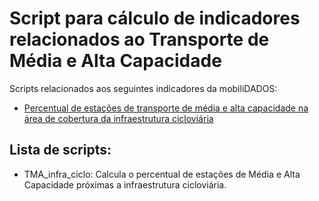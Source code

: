 # Script para cálculo de indicadores relacionados ao Transporte de Média e Alta Capacidade

Scripts relacionados aos seguintes indicadores da mobiliDADOS:

- [Percentual de estações de transporte de média e alta capacidade na área de cobertura da infraestrutura cicloviária](https://drive.google.com/drive/u/2/folders/1itAm64NX72gOSDKGzuf6jPFUPG2kzZzW)

## Lista de scripts:

- TMA_infra_ciclo: Calcula o percentual de estações de Média e Alta Capacidade próximas a infraestrutura cicloviária.
